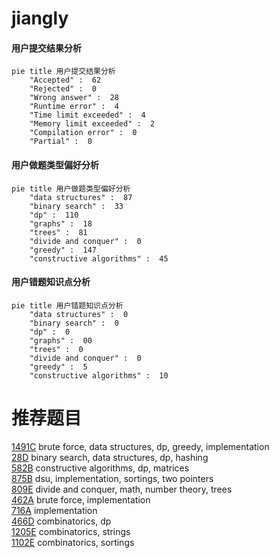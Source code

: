 # jiangly

<!-- tabs:start -->



#### **用户提交结果分析**

```mermaid
pie title 用户提交结果分析
    "Accepted" :  62
    "Rejected" :  0
    "Wrong answer" :  28
    "Runtime error" :  4
    "Time limit exceeded" :  4
    "Memory limit exceeded" :  2
    "Compilation error" :  0
    "Partial" :  0
```

#### **用户做题类型偏好分析**

```mermaid
pie title 用户做题类型偏好分析
    "data structures" :  87
    "binary search" :  33
    "dp" :  110
    "graphs" :  18
    "trees" :  81
    "divide and conquer" :  0
    "greedy" :  147
    "constructive algorithms" :  45
```
#### **用户错题知识点分析**

```mermaid
pie title 用户错题知识点分析
    "data structures" :  0
    "binary search" :  0
    "dp" :  0
    "graphs" :  00
    "trees" :  0
    "divide and conquer" :  0
    "greedy" :  5
    "constructive algorithms" :  10
```



<!-- tabs:end -->
# 推荐题目
[1491C](https://codeforces.com/contest/1491/problem/C)		brute force,
                        data structures,
                        dp,
                        greedy,
                        implementation		  
[28D](https://codeforces.com/contest/28/problem/D)		binary search,
                        data structures,
                        dp,
                        hashing		  
[582B](https://codeforces.com/contest/582/problem/B)		constructive algorithms,
                        dp,
                        matrices		  
[875B](https://codeforces.com/contest/875/problem/B)		dsu,
                        implementation,
                        sortings,
                        two pointers		  
[809E](https://codeforces.com/contest/809/problem/E)		divide and conquer,
                        math,
                        number theory,
                        trees		  
[462A](https://codeforces.com/contest/462/problem/A)		brute force,
                        implementation		  
[716A](https://codeforces.com/contest/716/problem/A)		implementation		  
[466D](https://codeforces.com/contest/466/problem/D)		combinatorics,
                        dp		  
[1205E](https://codeforces.com/contest/1205/problem/E)		combinatorics,
                        strings		  
[1102E](https://codeforces.com/contest/1102/problem/E)		combinatorics,
                        sortings		  
